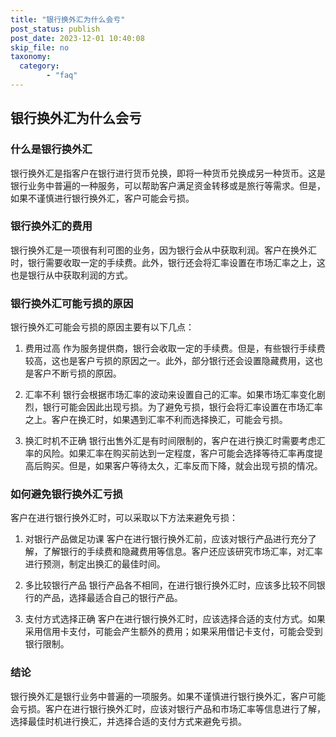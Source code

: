 ```yaml
---
title: "银行换外汇为什么会亏"
post_status: publish
post_date: 2023-12-01 10:40:08
skip_file: no
taxonomy:
  category:
        - "faq"
---
```


## 银行换外汇为什么会亏

### 什么是银行换外汇

银行换外汇是指客户在银行进行货币兑换，即将一种货币兑换成另一种货币。这是银行业务中普遍的一种服务，可以帮助客户满足资金转移或是旅行等需求。但是，如果不谨慎进行银行换外汇，客户可能会亏损。

### 银行换外汇的费用

银行换外汇是一项很有利可图的业务，因为银行会从中获取利润。客户在换外汇时，银行需要收取一定的手续费。此外，银行还会将汇率设置在市场汇率之上，这也是银行从中获取利润的方式。

### 银行换外汇可能亏损的原因

银行换外汇可能会亏损的原因主要有以下几点：

1. 费用过高 作为服务提供商，银行会收取一定的手续费。但是，有些银行手续费较高，这也是客户亏损的原因之一。此外，部分银行还会设置隐藏费用，这也是客户不断亏损的原因。

2. 汇率不利 银行会根据市场汇率的波动来设置自己的汇率。如果市场汇率变化剧烈，银行可能会因此出现亏损。为了避免亏损，银行会将汇率设置在市场汇率之上。客户在换汇时，如果遇到汇率不利而选择换汇，可能会亏损。

3. 换汇时机不正确 银行出售外汇是有时间限制的，客户在进行换汇时需要考虑汇率的风险。如果汇率在购买前达到一定程度，客户可能会选择等待汇率再度提高后购买。但是，如果客户等待太久，汇率反而下降，就会出现亏损的情况。

### 如何避免银行换外汇亏损

客户在进行银行换外汇时，可以采取以下方法来避免亏损：

1. 对银行产品做足功课 客户在进行银行换外汇前，应该对银行产品进行充分了解，了解银行的手续费和隐藏费用等信息。客户还应该研究市场汇率，对汇率进行预测，制定出换汇的最佳时间。

2. 多比较银行产品 银行产品各不相同，在进行银行换外汇时，应该多比较不同银行的产品，选择最适合自己的银行产品。

3. 支付方式选择正确 客户在进行银行换外汇时，应该选择合适的支付方式。如果采用信用卡支付，可能会产生额外的费用；如果采用借记卡支付，可能会受到银行限制。

### 结论

银行换外汇是银行业务中普遍的一项服务。如果不谨慎进行银行换外汇，客户可能会亏损。客户在进行银行换外汇时，应该对银行产品和市场汇率等信息进行了解，选择最佳时机进行换汇，并选择合适的支付方式来避免亏损。
